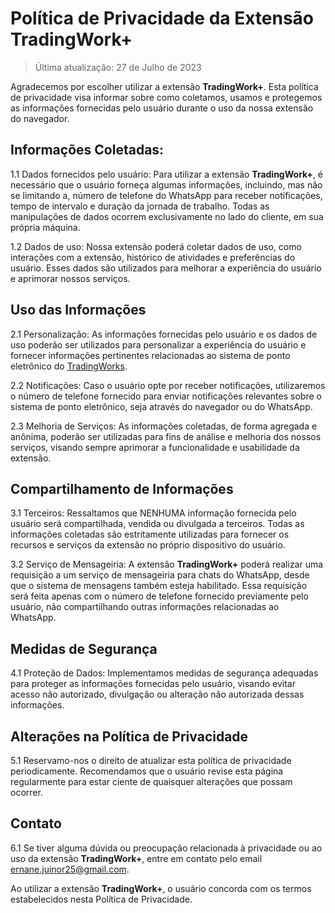 # Política de Privacidade da Extensão TradingWork+

> Última atualização: 27 de Julho de 2023

Agradecemos por escolher utilizar a extensão **TradingWork+**. Esta política de privacidade visa informar sobre como coletamos, usamos e protegemos as informações fornecidas pelo usuário durante o uso da nossa extensão do navegador.

## Informações Coletadas:

1.1 Dados fornecidos pelo usuário: Para utilizar a extensão **TradingWork+**, é necessário que o usuário forneça algumas informações, incluindo, mas não se limitando a, número de telefone do WhatsApp para receber notificações, tempo de intervalo e duração da jornada de trabalho. Todas as manipulações de dados ocorrem exclusivamente no lado do cliente, em sua própria máquina.

1.2 Dados de uso: Nossa extensão poderá coletar dados de uso, como interações com a extensão, histórico de atividades e preferências do usuário. Esses dados são utilizados para melhorar a experiência do usuário e aprimorar nossos serviços.

## Uso das Informações

2.1 Personalização: As informações fornecidas pelo usuário e os dados de uso poderão ser utilizados para personalizar a experiência do usuário e fornecer informações pertinentes relacionadas ao sistema de ponto eletrônico do [TradingWorks](https://app.tradingworks.net/).

2.2 Notificações: Caso o usuário opte por receber notificações, utilizaremos o número de telefone fornecido para enviar notificações relevantes sobre o sistema de ponto eletrônico, seja através do navegador ou do WhatsApp.

2.3 Melhoria de Serviços: As informações coletadas, de forma agregada e anônima, poderão ser utilizadas para fins de análise e melhoria dos nossos serviços, visando sempre aprimorar a funcionalidade e usabilidade da extensão.

## Compartilhamento de Informações

3.1 Terceiros: Ressaltamos que NENHUMA informação fornecida pelo usuário será compartilhada, vendida ou divulgada a terceiros. Todas as informações coletadas são estritamente utilizadas para fornecer os recursos e serviços da extensão no próprio dispositivo do usuário.

3.2 Serviço de Mensageiria: A extensão **TradingWork+** poderá realizar uma requisição a um serviço de mensageiria para chats do WhatsApp, desde que o sistema de mensagens também esteja habilitado. Essa requisição será feita apenas com o número de telefone fornecido previamente pelo usuário, não compartilhando outras informações relacionadas ao WhatsApp.

## Medidas de Segurança

4.1 Proteção de Dados: Implementamos medidas de segurança adequadas para proteger as informações fornecidas pelo usuário, visando evitar acesso não autorizado, divulgação ou alteração não autorizada dessas informações.

## Alterações na Política de Privacidade

5.1 Reservamo-nos o direito de atualizar esta política de privacidade periodicamente. Recomendamos que o usuário revise esta página regularmente para estar ciente de quaisquer alterações que possam ocorrer.

## Contato

6.1 Se tiver alguma dúvida ou preocupação relacionada à privacidade ou ao uso da extensão **TradingWork+**, entre em contato pelo email ernane.juinor25@gmail.com.

Ao utilizar a extensão **TradingWork+**, o usuário concorda com os termos estabelecidos nesta Política de Privacidade.